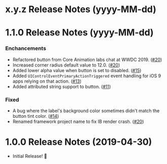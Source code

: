 x.y.z Release Notes (yyyy-MM-dd)
=============================================================

1.1.0 Release Notes (yyyy-MM-dd)
=============================================================

### Enchancements

* Refactored button from Core Animation labs chat at WWDC 2019. ([#20](https://github.com/TimOliver/TORoundedButton/pull/20))
* Increased corner radius default value to 12.0. ([#20](https://github.com/TimOliver/TORoundedButton/pull/20))
* Added lower alpha value when button is set to disabled. ([#15](https://github.com/TimOliver/TORoundedButton/pull/15))
* Added `UIControlEventPrimaryActionTriggered` event handling for iOS 9 apps relying on that action. ([#13](https://github.com/TimOliver/TORoundedButton/pull/13))
* Added attributed string support to button. ([#11](https://github.com/TimOliver/TORoundedButton/pull/11))

### Fixed

* A bug where the label's background color sometimes didn't match the button tint color. ([#14](https://github.com/TimOliver/TORoundedButton/pull/14))
* Renamed framework project name to fix IB render crash. ([#20](https://github.com/TimOliver/TORoundedButton/pull/20))

1.0.0 Release Notes (2019-04-30)
=============================================================

* Initial Release! 🎉
